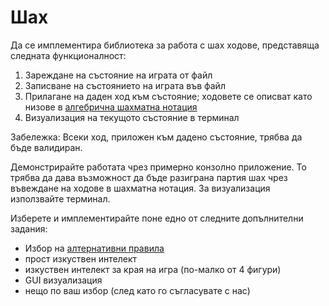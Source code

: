 # Шах

Да се имплементира библиотека за работа с шах ходове, представяща следната функционалност:

1. Зареждане на състояние на играта от файл
2. Записване на състоянието на играта във файл
3. Прилагане на даден ход към състояние; ходовете се описват като низове в [алгебрична шахматна нотация](http://en.wikipedia.org/wiki/Algebraic_chess_notation)
4. Визуализация на текущото състояние в терминал

Забележка: Всеки ход, приложен към дадено състояние, трябва да бъде валидиран.

Демонстрирайте работата чрез примерно конзолно приложение. То трябва да дава възможност да бъде разиграна партия шах чрез въвеждане на ходове в шахматна нотация. За визуализация използвайте терминал.

Изберете и имплементирайте поне едно от следните допълнителни задания:

* Избор на [алтернативни правила](http://en.wikipedia.org/wiki/Chess_variant#Chess_with_unusual_rules)
* прост изкуствен интелект
* изкуствен интелект за края на игра (по-малко от 4 фигури)
* GUI визуализация
* нещо по ваш избор (след като го съгласувате с нас)
